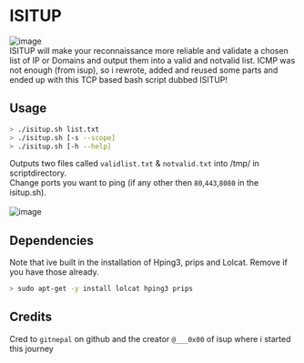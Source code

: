 # ISITUP
![image](https://user-images.githubusercontent.com/8977898/156616941-3a03d0ed-ce68-4c90-b97f-8bf4e3efcb80.png)<br>
ISITUP will make your reconnaissance more reliable and validate a chosen list of IP or Domains and output them into a valid and notvalid list.
ICMP was not enough (from isup), so i rewrote, added and reused some parts and ended up with this TCP based bash script dubbed ISITUP!<br>

## Usage
```bash
> ./isitup.sh list.txt
> ./isitup.sh [-s --scope]
> ./isitup.sh [-h --help]
```
Outputs two files called ```validlist.txt``` & ```notvalid.txt``` into /tmp/ in scriptdirectory.<br>
Change ports you want to ping (if any other then ```80```,```443```,```8080``` in the isitup.sh).<br><br>
![image](https://i.imgur.com/wBw1Vir.gif)


## Dependencies
Note that ive built in the installation of Hping3, prips and Lolcat. Remove if you have those already.<br>
```bash
> sudo apt-get -y install lolcat hping3 prips
```
## Credits
Cred to ```gitnepal``` on github and the creator ```@___0x00``` of isup where i started this journey<br>
